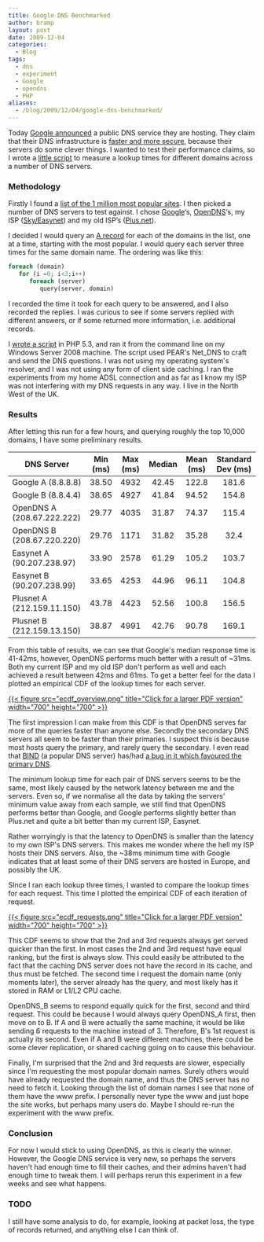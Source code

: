 ```yaml
---
title: Google DNS Benchmarked
author: bramp
layout: post
date: 2009-12-04
categories:
  - Blog
tags:
  - dns
  - experiment
  - Google
  - opendns
  - PHP
aliases:
  - /blog/2009/12/04/google-dns-benchmarked/
---
```

Today [Google announced][1] a public DNS service they are hosting. They claim that their DNS infrastructure is [faster and more secure][2], because their servers do some clever things. I wanted to test their performance claims, so I wrote a [little script][3] to measure a lookup times for different domains across a number of DNS servers.

### Methodology

Firstly I found a [list of the 1 million most popular sites][4]. I then picked a number of DNS servers to test against. I chose [Google][5]&#8216;s, [OpenDNS][6]&#8216;s, my ISP ([Sky/Easynet][7]) and my old ISP&#8217;s ([Plus.net][8]).

I decided I would query an [A record][9] for each of the domains in the list, one at a time, starting with the most popular. I would query each server three times for the same domain name. The ordering was like this:

```php
foreach (domain)
   for (i =0; i<3;i++)
      foreach (server)
         query(server, domain)
```

I recorded the time it took for each query to be answered, and I also recorded the replies. I was curious to see if some servers replied with different answers, or if some returned more information, i.e. additional records.

I [wrote a script][3] in PHP 5.3, and ran it from the command line on my Windows Server 2008 machine. The script used PEAR's Net_DNS to craft and send the DNS questions. I was not using my operating system's resolver, and I was not using any form of client side caching. I ran the experiments from my home ADSL connection and as far as I know my ISP was not interfering with my DNS requests in any way. I live in the North West of the UK.

### Results

After letting this run for a few hours, and querying roughly the top 10,000 domains, I have some preliminary results.

| DNS Server                 | Min (ms) | Max (ms) | Median | Mean (ms) | Standard Dev (ms) |
|----------------------------|:--------:|:--------:|:------:|:---------:|:-----------------:|
| Google A (8.8.8.8)         |   38.50  |   4932   |  42.45 |   122.8   |       181.6       |
| Google B (8.8.4.4)         |   38.65  |   4927   |  41.84 |   94.52   |       154.8       |
| OpenDNS A (208.67.222.222) |   29.77  |   4035   |  31.87 |   74.37   |       115.4       |
| OpenDNS B (208.67.220.220) |   29.76  |   1171   |  31.82 |   35.28   |        32.4       |
| Easynet A (90.207.238.97)  |   33.90  |   2578   |  61.29 |   105.2   |       103.7       |
| Easynet B (90.207.238.99)  |   33.65  |   4253   |  44.96 |   96.11   |       104.8       |
| Plusnet A (212.159.11.150) |   43.78  |   4423   |  52.56 |   100.8   |       156.5       |
| Plusnet B (212.159.13.150) |   38.87  |   4991   |  42.76 |   90.78   |       169.1       |

From this table of results, we can see that Google's median response time is 41-42ms, however, OpenDNS performs much better with a result of ~31ms. Both my current ISP and my old ISP don't perform as well and each achieved a result between 42ms and 61ms. To get a better feel for the data I plotted an empirical CDF of the lookup times for each server.

[{{< figure src="ecdf_overview.png" title="Click for a larger PDF version" width="700" height="700" >}}][12]

The first impression I can make from this CDF is that OpenDNS serves far more of the queries faster than anyone else. Secondly the secondary DNS servers all seem to be faster than their primaries. I suspect this is because most hosts query the primary, and rarely query the secondary. I even read that [BIND][10] (a popular DNS server) has/had [a bug in it which favoured the primary DNS][11]. 

The minimum lookup time for each pair of DNS servers seems to be the same, most likely caused by the network latency between me and the servers. Even so, if we normalise all the data by taking the servers' minimum value away from each sample, we still find that OpenDNS performs better than Google, and Google performs slightly better than Plus.net and quite a bit better than my current ISP, Easynet.

Rather worryingly is that the latency to OpenDNS is smaller than the latency to my own ISP's DNS servers. This makes me wonder where the hell my ISP hosts their DNS servers. Also, the ~38ms minimum time with Google indicates that at least some of their DNS servers are hosted in Europe, and possibly the UK.

SInce I ran each lookup three times, I wanted to compare the lookup times for each request. This time I plotted the empirical CDF of each iteration of request. 

[{{< figure src="ecdf_requests.png" title="Click for a larger PDF version" width="700" height="700" >}}][13]

This CDF seems to show that the 2nd and 3rd requests always get served quicker than the first. In most cases the 2nd and 3rd request have equal ranking, but the first is always slow. This could easily be attributed to the fact that the caching DNS server does not have the record in its cache, and thus must be fetched. The second time I request the domain name (only moments later), the server already has the query, and most likely has it stored in RAM or L1/L2 CPU cache. 

OpenDNS\_B seems to respond equally quick for the first, second and third request. This could be because I would always query OpenDNS\_A first, then move on to B. If A and B were actually the same machine, it would be like sending 6 requests to the machine instead of 3. Therefore, B's 1st request is actually its second. Even if A and B were different machines, there could be some clever replication, or shared caching going on to cause this behaviour.

Finally, I'm surprised that the 2nd and 3rd requests are slower, especially since I'm requesting the most popular domain names. Surely others would have already requested the domain name, and thus the DNS server has no need to fetch it. Looking through the list of domain names I see that none of them have the www prefix. I personally never type the www and just hope the site works, but perhaps many users do. Maybe I should re-run the experiment with the www prefix.

### Conclusion

For now I would stick to using OpenDNS, as this is clearly the winner. However, the Google DNS service is very new, so perhaps the servers haven't had enough time to fill their caches, and their admins haven't had enough time to tweak them. I will perhaps rerun this experiment in a few weeks and see what happens.

### TODO

I still have some analysis to do, for example, looking at packet loss, the type of records returned, and anything else I can think of.

 [1]: http://googleblog.blogspot.com/2009/12/introducing-google-public-dns.html
 [2]: http://code.google.com/speed/public-dns/docs/performance.html
 [3]: dns.php
 [4]: http://www.quantcast.com/top-sites-1
 [5]: http://code.google.com/speed/public-dns/
 [6]: http://www.opendns.com/
 [7]: http://broadband.sky.com/
 [8]: http://www.plus.net/
 [9]: http://en.wikipedia.org/wiki/List_of_DNS_record_types
 [10]: https://www.isc.org/software/bind
 [11]: http://homepages.tesco.net/J.deBoynePollard/FGA/dns-database-replication.html
 [12]: ecdf_overview.pdf
 [13]: ecdf_requests.pdf
